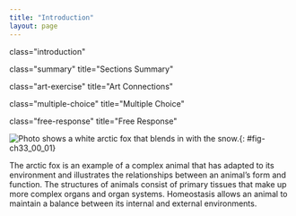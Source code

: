 ```yaml
---
title: "Introduction"
layout: page
---
```



<cnx-pi data-type="cnx.flag.introduction"> class="introduction" </cnx-pi>

<cnx-pi data-type="cnx.eoc">class="summary" title="Sections Summary"</cnx-pi>

<cnx-pi data-type="cnx.eoc">class="art-exercise" title="Art Connections"</cnx-pi>

<cnx-pi data-type="cnx.eoc">class="multiple-choice" title="Multiple Choice"</cnx-pi>

<cnx-pi data-type="cnx.eoc">class="free-response" title="Free Response"</cnx-pi>

 ![Photo shows a white arctic fox that blends in with the snow.](../resources/Figure_33_00_01.jpg "An arctic fox is a complex animal, well adapted to its environment. It changes coat color with the seasons, and has longer fur in winter to trap heat. (credit: modification of work by Keith Morehouse, USFWS)"){: #fig-ch33_00_01}

The arctic fox is an example of a complex animal that has adapted to its environment and illustrates the relationships between an animal’s form and function. The structures of animals consist of primary tissues that make up more complex organs and organ systems. Homeostasis allows an animal to maintain a balance between its internal and external environments.

